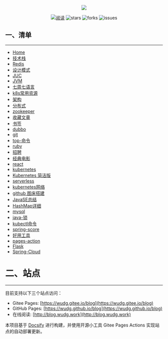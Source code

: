 
<p align="center">
<a href="https://github.com/wudg/blog" target="_blank">
	<img src="https://cdn.jsdelivr.net/gh/wudg/picgo@master/images/logo1.png" width=""/>
</a>
</p>
<p align="center">
  <a href="https://javaguide.cn/"><img src="https://img.shields.io/badge/阅读-read-brightgreen.svg" alt="阅读"></a>
  <img src="https://img.shields.io/github/stars/wudg/blog" alt="stars"/>
  <img src="https://img.shields.io/github/forks/wudg/blog" alt="forks"/>
  <img src="https://img.shields.io/github/issues/wudg/blog" alt="issues"/>
</p>

## 一、清单
---

* [Home](/)
* [技术栈](docs/technology_stack.md)
* [Redis](docs/redis.md)
* [设计模式](docs/design_pattern.md)
* [JUC](docs/juc.md)
* [JVM](docs/jvm.md)
* [七周七语言](docs/seven_week_seven_language.md)
* [k8s常用资源](docs/k8s_common_resources.md)
* [架构](docs/architecture.md)
* [分布式](docs/distribution.md)
* [zookeeper](docs/zookeeper.md)
* [收藏文章](docs/collect_articles.md)
* [书签](docs/bookmark.html)
* [dubbo](docs/dubbo2.7.md)
* [git](docs/git.md)
* [top-命令](docs/top_comand.md)
* [ruby](docs/ruby.md)
* [招聘](docs/jd.md)
* [经典电影](docs/movice.md)
* [react](docs/react.md)
* [kubernetes](docs/kubernetes.md)
* [Kubernetes 简洁版](docs/kubernetes_simple_version.md)
* [serverless](docs/serverless.md)
* [kubernetes网络](docs/kubernetes_network.md)
* [github 图床搭建](docs/github_drawing_bed_construction.md)
* [JavaSE总结](docs/javase_summary.md)
* [HashMap详细](docs/hashmap.md)
* [mysql](docs/mysql.md)
* [java-锁](docs/java_lock.md)
* [kubectl命令](docs/kubectl_command.md)
* [spring-score](docs/spring-core.md)
* [好用工具](docs/tools.md)
* [pages-action](docs/pages-action.md)
* [Flask](docs/flask.md)
* [Spring-Cloud](docs/【翟永超】spring-cloud微服务实战.md)


# 二、站点
---

目前支持以下三个站点访问：

* Gitee Pages: [https://wudg.gitee.io/blog](https://wudg.gitee.io/blog)
* GitHub Pages: [https://wudg.github.io/blog](https://wudg.github.io/blog)
* 在线阅读: [http://blog.wudg.work](http://blog.wudg.work)

本项目基于 [Docsify](https://docsify.js.org/#/) 进行构建，并使用开源小工具 Gitee Pages Actions 实现站点的自动部署更新。


